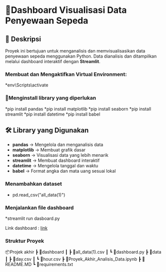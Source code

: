 # 🚀Dashboard Visualisasi Data Penyewaan Sepeda

## 📌 Deskripsi
Proyek ini bertujuan untuk menganalisis dan memvisualisasikan data penyewaan sepeda menggunakan Python. Data dianalisis dan ditampilkan melalui dashboard interaktif dengan **Streamlit**.

### Membuat dan Mengaktifkan Virtual Environment:
*env\Scripts\activate

### 🔧Menginstall library yang diperlukan
*pip install pandas
*pip install matplotlib
*pip install seaborn
*pip install streamlit
*pip install datetime
*pip install babel

## 🛠️ Library yang Digunakan
- **pandas** → Mengelola dan menganalisis data
- **matplotlib** → Membuat grafik dasar
- **seaborn** → Visualisasi data yang lebih menarik
- **streamlit** → Membuat dashboard interaktif
- **datetime** → Mengelola tanggal dan waktu
- **babel** → Format angka dan mata uang sesuai lokal

### Menambahkan dataset
- pd.read_csv("all_data(1)")

### Menjalankan file dashboard
*streamlit run dasboard.py

Link dashboard : [link](https://dashboard-rental.streamlit.app/)

### Struktur Proyek
📦Projek akhir
 ┣ 📂dashboard
 ┃ ┣ 📜all_data(1).csv
 ┃ ┗ 📜dashboard.py
 ┣ 📂data
 ┃ ┣ 📜day.csv
 ┃ ┗ 📜hour.csv
 ┣ 📜Proyek_Akhir_Analisis_Data.ipynb
 ┣ 📜README.MD
 ┗ 📜requirements.txt

